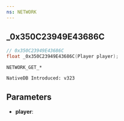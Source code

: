 ```yaml
---
ns: NETWORK
---
```

## _0x350C23949E43686C

```c
// 0x350C23949E43686C
float _0x350C23949E43686C(Player player);
```

```
NETWORK_GET_*

NativeDB Introduced: v323
```

## Parameters
* **player**:

